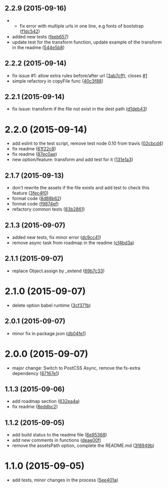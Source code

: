 <a name="2.2.9"></a>
## 2.2.9 (2015-09-16)


* - fix error with multiple urls in one line, e.g fonts of bootstrap ([f1dc542](https://github.com/geut/postcss-copy/commit/f1dc542))
* added new tests ([feeb657](https://github.com/geut/postcss-copy/commit/feeb657))
* update test for the transform function, update example of the transform in the readme ([544e5b8](https://github.com/geut/postcss-copy/commit/544e5b8))



<a name="2.2.2"></a>
## 2.2.2 (2015-09-14)


* fix issue #1: allow extra rules before/after url ([3ab7cff](https://github.com/geut/postcss-copy/commit/3ab7cff)), closes [#1](https://github.com/geut/postcss-copy/issues/1)
* simple refactory in copyFile func ([40c3f88](https://github.com/geut/postcss-copy/commit/40c3f88))



<a name="2.2.1"></a>
## 2.2.1 (2015-09-14)


* fix issue: transform if the file not exist in the dest path ([d1deb43](https://github.com/geut/postcss-copy/commit/d1deb43))



<a name="2.2.0"></a>
# 2.2.0 (2015-09-14)


* add eslint to the test script, remove test node 0.10 from travis ([02cbcd4](https://github.com/geut/postcss-copy/commit/02cbcd4))
* fix readme ([61f22c8](https://github.com/geut/postcss-copy/commit/61f22c8))
* fix readme ([87ec0ae](https://github.com/geut/postcss-copy/commit/87ec0ae))
* new option/feature: transform and add test for it ([131e1a3](https://github.com/geut/postcss-copy/commit/131e1a3))



<a name="2.1.7"></a>
## 2.1.7 (2015-09-13)


* don't rewrite the assets if the file exists and add test to check this feature ([3fec4f0](https://github.com/geut/postcss-copy/commit/3fec4f0))
* format code ([8d88b62](https://github.com/geut/postcss-copy/commit/8d88b62))
* format code ([f9874ef](https://github.com/geut/postcss-copy/commit/f9874ef))
* refactory common tests ([83b2861](https://github.com/geut/postcss-copy/commit/83b2861))



<a name="2.1.3"></a>
## 2.1.3 (2015-09-07)


* added new tests, fix minor error ([dc9cc41](https://github.com/geut/postcss-copy/commit/dc9cc41))
* remove async task from roadmap in the readme ([cf4bd3a](https://github.com/geut/postcss-copy/commit/cf4bd3a))



<a name="2.1.1"></a>
## 2.1.1 (2015-09-07)


* replace Object.assign by _extend ([69b7c33](https://github.com/geut/postcss-copy/commit/69b7c33))



<a name="2.1.0"></a>
# 2.1.0 (2015-09-07)


* delete option babel runtime ([3cf371b](https://github.com/geut/postcss-copy/commit/3cf371b))



<a name="2.0.1"></a>
## 2.0.1 (2015-09-07)


* minor fix in package.json ([db04fe1](https://github.com/geut/postcss-copy/commit/db04fe1))



<a name="2.0.0"></a>
# 2.0.0 (2015-09-07)


* major change: Switch to PostCSS Async, remove the fs-extra dependency ([87167e1](https://github.com/geut/postcss-copy/commit/87167e1))



<a name="1.1.3"></a>
## 1.1.3 (2015-09-06)


* add roadmap section ([632ea4a](https://github.com/geut/postcss-copy/commit/632ea4a))
* fix readme ([8eddbc2](https://github.com/geut/postcss-copy/commit/8eddbc2))



<a name="1.1.2"></a>
## 1.1.2 (2015-09-05)


* add build status to the readme file ([6e95368](https://github.com/geut/postcss-copy/commit/6e95368))
* add new comments in functions ([deae00f](https://github.com/geut/postcss-copy/commit/deae00f))
* remove the assetsPath option, complete the README.md ([3f8949b](https://github.com/geut/postcss-copy/commit/3f8949b))



<a name="1.1.0"></a>
# 1.1.0 (2015-09-05)


* add tests, minor changes in the process ([5ee401a](https://github.com/geut/postcss-copy/commit/5ee401a))
